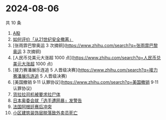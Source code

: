# 2024-08-06

共 10 条

<!-- BEGIN -->
<!-- 最后更新时间 Tue Aug 06 2024 00:16:57 GMT+0800 (China Standard Time) -->

1. [A股](https://www.zhihu.com/search?q=A股)
1. [如何评价「从21世纪安全撤离」](https://www.zhihu.com/search?q=如何评价「从21世纪安全撤离」)
1. [张雨霏巴黎奥运 3 次摘铜](https://www.zhihu.com/search?q=张雨霏巴黎奥运 3
   次摘铜)
1. [人民币兑美元大涨超 1000
   点](https://www.zhihu.com/search?q=人民币兑美元大涨超 1000 点)
1. [接力赛潘展乐连追 5
   人晋级决赛](https://www.zhihu.com/search?q=接力赛潘展乐连追 5 人晋级决赛)
1. [美国撤销 9·11 认罪协议](https://www.zhihu.com/search?q=美国撤销 9·11
   认罪协议)
1. [货拉拉司机被要求拉尸体](https://www.zhihu.com/search?q=货拉拉司机被要求拉尸体)
1. [日本奥委会就「选手遭网暴」发警告](https://www.zhihu.com/search?q=日本奥委会就「选手遭网暴」发警告)
1. [法国阿根廷赛后冲突](https://www.zhihu.com/search?q=法国阿根廷赛后冲突)
1. [小区建筑装饰层脱落致外卖员死亡](https://www.zhihu.com/search?q=小区建筑装饰层脱落致外卖员死亡)

<!-- END -->
